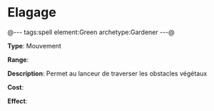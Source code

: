 # Elagage

@---
tags:spell
element:Green
archetype:Gardener
---@

**Type**:
Mouvement

**Range**:

**Description**:
Permet au lanceur de traverser les obstacles végétaux

**Cost**:

**Effect**:
